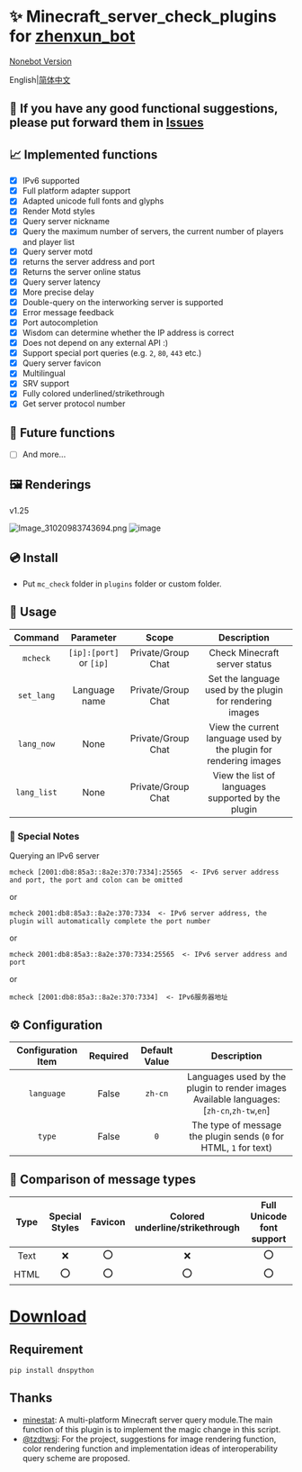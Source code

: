 # ✨ Minecraft_server_check_plugins for [zhenxun_bot](https://github.com/hibikier/zhenxun_bot)

[Nonebot Version](https://github.com/molanp/nonebot_plugin_mccheck/)

English|[简体中文](README.md)

## 🤔 If you have any good functional suggestions, please put forward them in [Issues](https://github.com/molanp/zhenxun_chafu_Minecraft/issues)

## 📈 Implemented functions

- [x] IPv6 supported
- [x] Full platform adapter support
- [x] Adapted unicode full fonts and glyphs
- [x] Render Motd styles
- [x] Query server nickname
- [x] Query the maximum number of servers, the current number of players and player list
- [x] Query server motd
- [x] returns the server address and port
- [x] Returns the server online status
- [x] Query server latency
- [x] More precise delay
- [x] Double-query on the interworking server is supported
- [x] Error message feedback
- [x] Port autocompletion
- [x] Wisdom can determine whether the IP address is correct
- [x] Does not depend on any external API :)
- [x] Support special port queries (e.g. `2`, `80`, `443` etc.)
- [x] Query server favicon
- [x] Multilingual
- [x] SRV support 
- [x] Fully colored underlined/strikethrough
- [x] Get server protocol number

## 📑 Future functions

- [ ] And more...

## 🖼️ Renderings

v1.25

![Image_31020983743694.png](https://github.com/user-attachments/assets/2db47c9a-7ba1-4ce7-a31c-b65f6e848308)
![image](https://github.com/user-attachments/assets/d0830fe9-c690-4017-b601-f46a1d7e1894)

## 💿 Install

  - Put `mc_check` folder in `plugins` folder or custom folder.

## 🎉 Usage

| Command | Parameter | Scope | Description |
|:-------:|:---------:|:-----:|:-----------:|
| `mcheck` | `[ip]:[port]` or `[ip]` | Private/Group Chat | Check Minecraft server status |
| `set_lang` | Language name | Private/Group Chat | Set the language used by the plugin for rendering images |
| `lang_now` | None | Private/Group Chat | View the current language used by the plugin for rendering images |
| `lang_list` | None | Private/Group Chat | View the list of languages supported by the plugin |

### 🎈 Special Notes
Querying an IPv6 server
```
mcheck [2001:db8:85a3::8a2e:370:7334]:25565  <- IPv6 server address and port, the port and colon can be omitted
```
or
```
mcheck 2001:db8:85a3::8a2e:370:7334  <- IPv6 server address, the plugin will automatically complete the port number
```
or
```
mcheck 2001:db8:85a3::8a2e:370:7334:25565  <- IPv6 server address and port
```
or
```
mcheck [2001:db8:85a3::8a2e:370:7334]  <- IPv6服务器地址
```

## ⚙️ Configuration

| Configuration Item | Required | Default Value | Description |
|:-----:|:----:|:----:|:----:|
| `language` | False | `zh-cn` | Languages used by the plugin to render images<br>Available languages: [`zh-cn`,`zh-tw`,`en`] |
| `type` | False | `0` | The type of message the plugin sends (`0` for HTML, `1` for text) |

## 🎲 Comparison of message types

| Type | Special Styles | Favicon | Colored underline/strikethrough | Full Unicode font support |
|:-----:|:-----:|:-----:|:-----:|:-----:|
| Text | ❌ | ⭕ | ❌ | ⭕ |
| HTML | ⭕ | ⭕ | ⭕ | ⭕ |

# [Download](https://github.com/molanp/zhenxun_chafu_Minecraft/releases)


## Requirement
```shell
pip install dnspython
```

## Thanks
* [minestat](https://github.com/FragLand/minestat): A multi-platform Minecraft server query module.The main function of this plugin is to implement the magic change in this script.
* [@tzdtwsj](https://github.com/tzdtwsj): For the project, suggestions for image rendering function, color rendering function and implementation ideas of interoperability query scheme are proposed.
